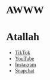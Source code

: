 # AWWW
<!DOCTYPE html>
<html>
<head>
<style>
body {
  font-family: 'Brush Script MT', cursive;
}

body {
  background-image: url("https://github.com/Atallah88/A/blob/main/a25a.gif?raw=true");
  background-repeat: no-repeat;
  background-position: right top;
  margin-right: 200px;
  background-attachment: scroll;
}


body {
  margin: 0;
}


/* تنسيق الروابط لتكون في شكل قائمة أفقية */
        .social-menu {
            list-style-type: none;
            padding: 0;
            margin: 0;
            display: flex;
            justify-content: center; /* تجعل القائمة في المنتصف */
            gap: 20px; /* مسافة بين كل عنصر */
        }

        .social-menu li {
            margin: 10px 0;
        }

        .social-menu li a {
            text-decoration: none;
            color: white;
            background-color: #333;
            padding: 10px 20px;
            border-radius: 5px;
            display: block;
            transition: background-color 0.3s ease;
        }

        .social-menu li a:hover {
            background-color: #555; /* تغيير اللون عند التمرير */
        }

body {
            font-family: Arial, sans-serif;
            background-color: #f4f4f4;
            text-align: center;
            padding: 50px;
        }

        h1 {
            color: #333;
            margin-bottom: 30px;
        }

</style>
</head>
<body>


<h1>Atallah</h1>
<ul class="social-menu">
    <li><a href="https://www.tiktok.com/@ia_di8?lang=en" target="_blank">TikTok</a></li>
    <li><a href="https://www.youtube.com/@pac_ad994" target="_blank">YouTube</a></li>
    <li><a href="https://www.instagram.com/ia_di8?" target="_blank">Instagram</a></li>
    <li><a href="https://snapchat.com/t/l5j6N8h7" target="_blank">Snapchat</a></li>
</ul>

</body>
</html>
